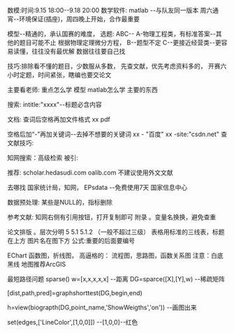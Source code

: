 数模:时间:9.15 18:00--9.18 20:00
数学软件:
matlab --与队友同一版本
周六通宵--环境保证(插座)，周四晚上开始，合作最重要


模型--精通的，承认国赛的难度，
选题:
ABC--
A-物理工程类，有标准答案--其他的题目可能不止
根据物理定理微分方程，
B--题型不定
C--更接近经营类--更容易读懂，往往没有最优解
数据往往要自己找

技巧:排除看不懂的题目，少数服从多数，
先查文献，优先考虑资料多的，
开赛六小时定题，时间紧张，瞎编也要交论文


主要看老师:
重点怎么学 模型 
matlab怎么学 主要的东西 



搜索:
intitle:"xxxx"--标题必含内容

文档: 查词后空格再加文件格式
xx pdf

空格后加“-”再加关键词--去掉不想要的关键词
xx - "百度"
xx -site:"csdn.net"
查文献技巧:


知网搜索：高级检索
被引:

推荐:
scholar.hedasudi.com
oalib.com
不建议使用外文文献


去哪找
国家统计局，知网，
EPsdata --免费使用7天
国家信息中心


数据预处理:
某些是NULL的，指标删除




参考文献:
知网右侧有引用按钮，打开复制即可
附录
。变量名换换，避免查重

论文排版
。层次分明
5
5.1
5.1.2
（一般不超过三级）
表格用标准的三线表，标题在上方
图片名在图下方
公式:重要的后面要编号




EChart 函数图，折线图， 
高逼格的：
流程图，思路图，函数关系图
注意：白底黑线
地图推荐ArcGIS







最短路径问题
sparse()
w=[x,x,x,x,x] --距离
DG=sparce([X],[Y],w) --稀疏矩阵

[dist,path,pred]=graphshorttest(DG,begin,end)


h=view(biograpth(DG,point_name,'ShowWeigths','on')) --画图出来

set(edges,['LineColor',[1,0,0]]) --[1,0,0]--红色



